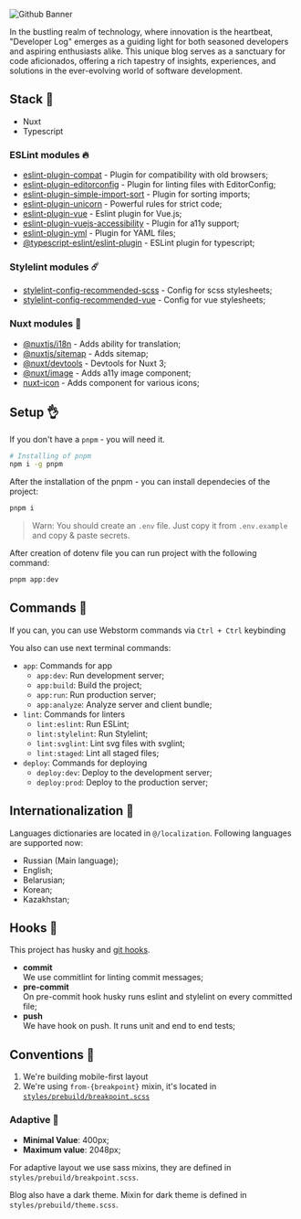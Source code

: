 ![Github Banner](https://github.com/tokiory/developer-log/assets/101672047/8567e1b9-adc0-4aec-a0da-a9b0f15f5ccd)

In the bustling realm of technology, where innovation is the heartbeat, "Developer Log" emerges as a guiding light for both seasoned developers and aspiring enthusiasts alike. This unique blog serves as a sanctuary for code aficionados, offering a rich tapestry of insights, experiences, and solutions in the ever-evolving world of software development.

## Stack 🥸
- Nuxt
- Typescript

### ESLint modules 🔥
- [eslint-plugin-compat](https://github.com/amilajack/eslint-plugin-compat) - Plugin for compatibility with old browsers;
- [eslint-plugin-editorconfig](https://www.npmjs.com/package/eslint-plugin-editorconfig) - Plugin for linting files with EditorConfig;
- [eslint-plugin-simple-import-sort](https://github.com/lydell/eslint-plugin-simple-import-sort) - Plugin for sorting imports;
- [eslint-plugin-unicorn](https://github.com/sindresorhus/eslint-plugin-unicorn) - Powerful rules for strict code;
- [eslint-plugin-vue](https://eslint.vuejs.org) - Eslint plugin for Vue.js;
- [eslint-plugin-vuejs-accessibility](https://vue-a11y.github.io/eslint-plugin-vuejs-accessibility/) - Plugin for a11y support;
- [eslint-plugin-yml](https://www.npmjs.com/package/eslint-plugin-yml) - Plugin for YAML files;
- [@typescript-eslint/eslint-plugin](https://typescript-eslint.io) - ESLint plugin for typescript;

### Stylelint modules ☄️
- [stylelint-config-recommended-scss](https://www.npmjs.com/package/stylelint-config-recommended-scss) - Config for scss stylesheets;
- [stylelint-config-recommended-vue](https://www.npmjs.com/package/stylelint-config-recommended-vue) - Config for vue stylesheets;

### Nuxt modules 💫
- [@nuxtjs/i18n](https://nuxt.com/modules/i18n) - Adds ability for translation;
- [@nuxtjs/sitemap](https://nuxt.com/modules/simple-sitemap) - Adds sitemap;
- [@nuxt/devtools](https://nuxt.com/modules/devtools) - Devtools for Nuxt 3;
- [@nuxt/image](https://nuxt.com/modules/image) - Adds a11y image component;
- [nuxt-icon](https://nuxt.com/modules/icon) - Adds component for various icons;

## Setup 👌
If you don't have a `pnpm` - you will need it.

```bash
# Installing of pnpm
npm i -g pnpm
```

After the installation of the pnpm - you can install dependecies of the project:

```bash
pnpm i
```

> Warn:
> You should create an `.env` file. Just copy it from `.env.example` and copy & paste secrets.

After creation of dotenv file you can run project with the following command:

```bash
pnpm app:dev
```
## Commands 🙌
If you can, you can use Webstorm commands via `Ctrl + Ctrl` keybinding

You also can use next terminal commands:

- `app`: Commands for app
    - `app:dev`: Run development server;
    - `app:build`: Build the project;
    - `app:run`: Run production server;
    - `app:analyze`: Analyze server and client bundle;
- `lint`: Commands for linters
  - `lint:eslint`: Run ESLint;
  - `lint:stylelint`: Run Stylelint;
  - `lint:svglint`: Lint svg files with svglint;
  - `lint:staged`: Lint all staged files;
- `deploy`: Commands for deploying
  - `deploy:dev`: Deploy to the development server;
  - `deploy:prod`: Deploy to the production server;

## Internationalization 👅
Languages dictionaries are located in `@/localization`. Following languages are supported now:

- Russian (Main language);
- English;
- Belarusian;
- Korean;
- Kazakhstan;

## Hooks 🤞
This project has husky and [git hooks](https://gist.github.com/tokiory/5b99a68523065d86a218797d349fbbbd).

- **commit** \
  We use commitlint for linting commit messages;
- **pre-commit** \
  On pre-commit hook husky runs eslint and stylelint on every committed file;
- **push** \
  We have hook on push. It runs unit and end to end tests;


## Conventions 🤝

1. We're building mobile-first layout
2. We're using `from-{breakpoint}` mixin, it's located in [`styles/prebuild/breakpoint.scss`](styles/prebuild/breakpoint.scss)

### Adaptive 🤳
- **Minimal Value**: 400px;
- **Maximum value**: 2048px;

For adaptive layout we use sass mixins, they are defined in `styles/prebuild/breakpoint.scss`.

Blog also have a dark theme. Mixin for dark theme is defined in `styles/prebuild/theme.scss`.
